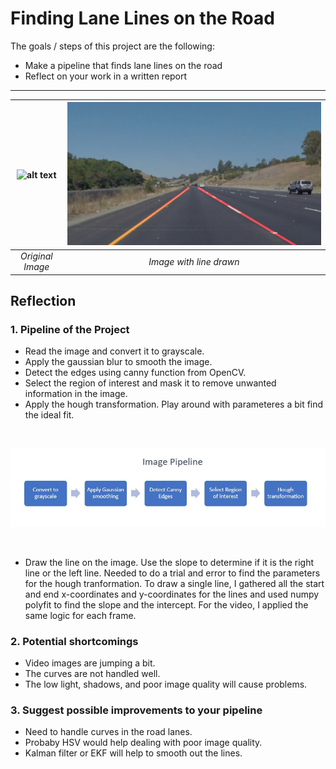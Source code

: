 # **Finding Lane Lines on the Road** 






The goals / steps of this project are the following:
* Make a pipeline that finds lane lines on the road
* Reflect on your work in a written report


[//]: # (Image References)

[image1]: ./images/pipeline.jpg "Grayscale"
[image2]: ./test_images/solidYellowCurve.jpg
[image3]: ./test_images/output_solidYellowCurve.jpg

---

| ![alt text][image2] | ![alt text][image3] |
|:--:|:--:|
| *Original Image* | *Image with line drawn* |

## Reflection

### 1. Pipeline of the Project




* Read the image and convert it to grayscale.
* Apply the gaussian blur to smooth the image.
* Detect the edges using canny function from OpenCV.
* Select the region of interest and mask it to remove unwanted information in the image.
* Apply the hough transformation. Play around with parameteres a bit find the ideal fit.  
<br /> 

![alt text][image1]

<br /> 

* Draw the line on the image. Use the slope to determine if it is the right line or the left line. Needed to do a trial and error to find the parameters for the hough tranformation. To draw a single line, I gathered all the start and end x-coordinates and y-coordinates for the lines and used numpy polyfit to find the slope and the intercept. For the video, I applied the same logic for each frame. 




### 2. Potential shortcomings 


* Video images are jumping a bit.
* The curves are not handled well.
* The low light, shadows, and poor image quality will cause problems.


### 3. Suggest possible improvements to your pipeline

* Need to handle curves in the road lanes.
* Probaby HSV would help dealing with poor image quality.
* Kalman filter or EKF will help to smooth out the lines.